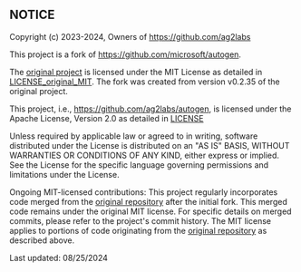 ## NOTICE

Copyright (c) 2023-2024, Owners of https://github.com/ag2labs

This project is a fork of https://github.com/microsoft/autogen.

The [original project](https://github.com/microsoft/autogen) is licensed under the MIT License as detailed in [LICENSE_original_MIT](./license_original/LICENSE_original_MIT). The fork was created from version v0.2.35 of the original project.


This project, i.e., https://github.com/ag2labs/autogen, is licensed under the Apache License, Version 2.0 as detailed in [LICENSE](./LICENSE)


Unless required by applicable law or agreed to in writing, software distributed under the License is distributed on an "AS IS" BASIS, WITHOUT WARRANTIES OR CONDITIONS OF ANY KIND, either express or implied. See the License for the specific language governing permissions and limitations under the License.

Ongoing MIT-licensed contributions:
This project regularly incorporates code merged from the [original repository](https://github.com/microsoft/autogen) after the initial fork. This merged code remains under the original MIT license. For specific details on merged commits, please refer to the project's commit history.
The MIT license applies to portions of code originating from the [original repository](https://github.com/microsoft/autogen) as described above.

Last updated: 08/25/2024
